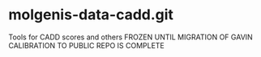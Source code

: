 # molgenis-data-cadd.git
Tools for CADD scores and others
FROZEN UNTIL MIGRATION OF GAVIN CALIBRATION TO PUBLIC REPO IS COMPLETE
